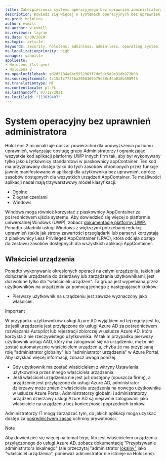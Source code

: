 ```yaml
---
title: Zabezpieczenia systemu operacyjnego bez uprawnień administratora
description: Dowiedz się więcej o systemach operacyjnych bez uprawnień administratora, właścicielach urządzeń i zabezpieczeniach na HoloLens rzeczywistości mieszanej.
ms.prod: hololens
author: evmill
ms.author: v-evmill
ms.reviewer: tagran
ms.date: 6/30/2020
ms.topic: article
keywords: security, hololens, adminless, admin-less, operating system, admin-less operating system, admin os, admin-less os, hololens 2, hololens2 security,
ms.localizationpriority: high
manager: yannisle
appliesto:
- HoloLens (1st gen)
- HoloLens 2
ms.openlocfilehash: ed2d5134a6bc5952063f7dc5dc5d0e31db972b08
ms.sourcegitcommit: 4c15afc772fba26683d9b75e38c44a018b4889f6
ms.translationtype: MT
ms.contentlocale: pl-PL
ms.lasthandoff: 07/12/2021
ms.locfileid: "113639407"
---
```

# <a name="admin-less-operating-system"></a>System operacyjny bez uprawnień administratora

HoloLens 2 minimalizuje obszar powierzchni dla podwyższenia poziomu uprawnień, wyłączając obsługę grupy Administratorzy i ograniczając wszystkie kod aplikacji platformy UWP innych firm tak, aby był wykonywany tylko jako użytkownicy standardowi w piaskownicy appContainer. Ten kod ma przyznawany dostęp tylko do tych zasobów chronionych przez funkcje jawnie manifestowane w aplikacji dla użytkownika bez uprawnień, oprócz zasobów dostępnych dla wszystkich urządzeń AppContainer.
Te możliwości aplikacji nadal mają trzywarstwowy model klasyfikacji:
  * Ogólne
  * Z ograniczeniami
  * Windows

Windows mogą również korzystać z piaskownicy AppContainer za pośrednictwem ujścia systemu. Aby dowiedzieć się więcej o platformie uniwersalnej Windows (UWP), zobacz [dokumentację platformy UWP.](/windows/uwp/) Ponadto składniki usługi Windows z większymi potrzebami redukcji uprawnień (takie jak strony zawartości przeglądarki lub parsery) korzystają z piaskownicy Less Privileged AppContainer (LPAC), która odcięła dostęp do zestawu zasobów dostępnych dla wszystkich aplikacji AppContainer.

## <a name="device-owner"></a>Właściciel urządzenia

Ponadto wykonywanie określonych operacji na całym urządzeniu, takich jak dołączanie urządzenia do dzierżawy lub zarządzania użytkownikami, jest dozwolone tylko dla "właścicieli urządzeń". Ta grupa jest wypełniana przez użytkowników na urządzeniu za pomocą jednego z następujących kroków:
  * Pierwszy użytkownik na urządzeniu jest zawsze wyznaczony jako właściciel. 
> [!IMPORTANT]
>W przypadku użytkowników usługi Azure AD wyjątkiem od tej reguły jest to, że jeśli urządzenie jest przyłączone do usługi Azure AD za pośrednictwem rozwiązania Autopilot lub rejestracji zbiorczej w usłudze Azure AD, która korzysta z nie rzeczywistego użytkownika. W takim przypadku pierwszy użytkownik usługi AAD, który ma zalogować się na urządzeniu, może nie zostać automatycznie właścicielem urządzenia, chyba że ma przypisaną rolę "administrator globalny" lub "administrator urządzenia" w Azure Portal. Aby uzyskać więcej informacji, zobacz uwaga poniżej.  

  * Gdy użytkownik ma zostać właścicielem z witryny Ustawienia użytkownika przez innego właściciela urządzenia.
  * Jeśli właściciel urządzenia nie jest już dostępny (opuszcza firmę), a urządzenie jest przyłączone do usługi Azure AD, administrator dzierżawy może zmienić właściciela urządzenia na nowego użytkownika w usłudze Azure Portal. Administratorzy globalni i administratorzy urządzeń dzierżawy usługi Azure AD są niejawnie zalogowani jako właściciele na urządzeniu bez konieczności poprzednich kroków.  

 Administratorzy IT mogą zarządzać tym, do jakich aplikacji mogą uzyskać dostęp za [pośrednictwem zasad](/windows/client-management/mdm/policy-csp-privacy) ochrony prywatności. 

> [!NOTE]
> Aby dowiedzieć się więcej na temat tego, kto jest właścicielem urządzenia przyłączonego do usługi Azure AD, zobacz dokumentację "Przypisywanie administratora lokalnego" (ale przeczytaj "administrator [lokalny"](/azure/active-directory/devices/assign-local-admin) jako "właściciel urządzenia", ponieważ administrator nie istnieje na HoloLens).
